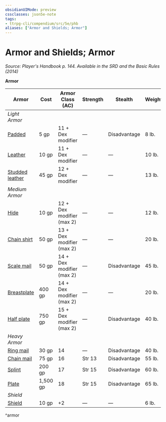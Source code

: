 ```yaml
---
obsidianUIMode: preview
cssclasses: json5e-note
tags:
- ttrpg-cli/compendium/src/5e/phb
aliases: ["Armor and Shields; Armor"]
---
```

# Armor and Shields; Armor
*Source: Player's Handbook p. 144. Available in the <span title='Systems Reference Document (5.1)'>SRD</span> and the Basic Rules (2014)* 

**Armor**

| Armor | Cost | Armor Class (AC) | Strength | Stealth | Weight |
|-------|------|------------------|----------|---------|--------|
| *Light Armor* |  |  |  |  |  |
| [Padded](/CLI/items/padded-armor.md) | 5 gp | 11 + Dex modifier | — | Disadvantage | 8 lb. |
| [Leather](/CLI/items/leather-armor.md) | 10 gp | 11 + Dex modifier | — | — | 10 lb. |
| [Studded leather](/CLI/items/studded-leather-armor.md) | 45 gp | 12 + Dex modifier | — | — | 13 lb. |
| *Medium Armor* |  |  |  |  |  |
| [Hide](/CLI/items/hide-armor.md) | 10 gp | 12 + Dex modifier (max 2) | — | — | 12 lb. |
| [Chain shirt](/CLI/items/chain-shirt.md) | 50 gp | 13 + Dex modifier (max 2) | — | — | 20 lb. |
| [Scale mail](/CLI/items/scale-mail.md) | 50 gp | 14 + Dex modifier (max 2) | — | Disadvantage | 45 lb. |
| [Breastplate](/CLI/items/breastplate.md) | 400 gp | 14 + Dex modifier (max 2) | — | — | 20 lb. |
| [Half plate](/CLI/items/half-plate-armor.md) | 750 gp | 15 + Dex modifier (max 2) | — | Disadvantage | 40 lb. |
| *Heavy Armor* |  |  |  |  |  |
| [Ring mail](/CLI/items/ring-mail.md) | 30 gp | 14 | — | Disadvantage | 40 lb. |
| [Chain mail](/CLI/items/chain-mail.md) | 75 gp | 16 | Str 13 | Disadvantage | 55 lb. |
| [Splint](/CLI/items/splint-armor.md) | 200 gp | 17 | Str 15 | Disadvantage | 60 lb. |
| [Plate](/CLI/items/plate-armor.md) | 1,500 gp | 18 | Str 15 | Disadvantage | 65 lb. |
| *Shield* |  |  |  |  |  |
| [Shield](/CLI/items/shield.md) | 10 gp | +2 | — | — | 6 lb. |
^armor